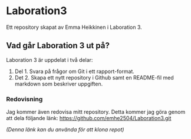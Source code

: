 # Laboration3
Ett repository skapat av Emma Heikkinen i Laboration 3.
## Vad går Laboration 3 ut på?
Laboration 3 är uppdelat i två delar:
1. Del 1. Svara på frågor om Git i ett rapport-format.
2. Det 2. Skapa ett nytt repository i Github samt en README-fil med markdown som beskriver uppgiften.
### Redovisning
Jag kommer även redovisa mitt repository. Detta kommer jag göra genom att dela följande länk:
https://github.com/emhe2504/Laboration3.git

_(Denna länk kan du använda för att klona repot)_
